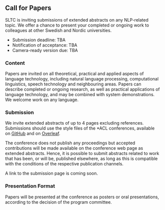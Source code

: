 ## Call for Papers

SLTC is inviting submissions of extended abstracts on any NLP-related topic. We offer a chance to present your completed or ongoing work to colleagues at other Swedish and Nordic universities. 

* Submission deadline: TBA
* Notification of acceptance: TBA
* Camera-ready version due: TBA

### Content

Papers are invited on all theoretical, practical and applied aspects of language technology, including natural language processing, computational linguistics, speech technology and neighbouring areas. Papers can describe completed or ongoing research, as well as practical applications of language technology, and may be combined with system demonstrations. We welcome work on any language. 

### Submission 

We invite extended abstracts of up to 4 pages excluding references. Submissions should use the style files of the *ACL conferences, available on [GitHub](https://acl-org.github.io/ACLPUB/formatting.html) and on [Overleaf](https://www.overleaf.com/latex/templates/association-for-computational-linguistics-acl-conference/jvxskxpnznfj). 

The conference does not publish any proceedings but accepted contributions will be made available on the conference web page as extended abstracts. Hence, it is possible to submit abstracts related to work that has been, or will be, published elsewhere, as long as this is compatible with the conditions of the respective publication channels. 

A link to the submission page is coming soon. 

### Presentation Format

Papers will be presented at the conference as posters or oral presentations, according to the decision of the program committee. 
